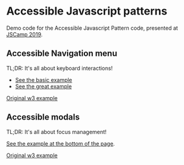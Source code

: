 # Accessible Javascript patterns
Demo code for the Accessible Javascript Pattern code, presented at [JSCamp 2019](https://jscamp.tech/speakers/garance-flore-vallat/).

## Accessible Navigation menu
TL;DR: It's all about keyboard interactions!

* [See the basic example](https://garance.dev/basic)
* [See the great example](https://garance.dev)

[Original w3 example](https://www.w3.org/TR/wai-aria-practices/examples/menubar/menubar-1/menubar-1.html)

## Accessible modals
TL;DR: It's all about focus management!

[See the example at the bottom of the page](https://garance.dev).

[Original w3 example](https://www.w3.org/TR/wai-aria-practices/examples/dialog-modal/dialog.html)

